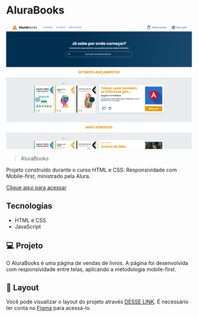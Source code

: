 # AluraBooks

![preview](./public/alurabooks.png)

> AluraBooks

Projeto construído durante o curso HTML e CSS: Responsividade com Mobile-first, ministrado pela Alura.


[Clique aqui para acessar](https://paulomarquesdev.github.io/alurabooks-web-page/)

## Tecnologias

- HTML e CSS
- JavaScript

## 💻 Projeto

O AluraBooks é uma página de vendas de livros. A página foi desenvolvida com responsividade entre telas, aplicando a metodologia mobile-first.

## 🔖 Layout

Você pode visualizar o layout do projeto através [DESSE LINK](https://www.figma.com/file/sSMbIqKaGBd66Y8roxTk2p/AluraBooks/duplicate). É necessário ter conta no [Figma](https://figma.com) para acessá-lo.

